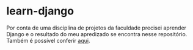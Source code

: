 # learn-django
Por conta de uma disciplina de projetos da faculdade precisei aprender Django e o resultado do meu apredizado se encontra nesse repositório.
Também é possível conferir [aqui](https://gestao-usuarios.herokuapp.com/).
